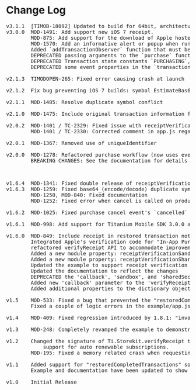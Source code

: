 # Change Log
<pre>
v3.1.1  [TIMOB-18092] Updated to build for 64bit, architectures updated in manifest          
v3.0.0  MOD-1491: Add support new iOS 7 receipt.
        MOD-875: Add support for the download of Apple hosted IAP.
        MOD-1570: Add an informative alert or popup when running on iOS7 simulator.
        Added `addTransactionObserver` function that must be called at app startup after event listeners are add.
        DEPRECATED passing arguments to the `purchase` function individually, pass them as a dictionary instead.
        DEPRECATED Transaction state constants `PURCHASING`, `PURCHASED`, `FAILED`, and `RESTORED` in favor of `TRANSACTION_STATE_PURCHASING`, `TRANSACTION_STATE_PURCHASED`, `TRANSACTION_STATE_FAILED`, and `TRANSACTION_STATE_RESTORED`.
        DEPRECATED some event properties in the `transactionState` event.

v2.1.3  TIMODOPEN-265: Fixed error causing crash at launch

v2.1.2	Fix bug preventing iOS 7 builds: symbol EstimateBas64DecodedDataSize not found for armv7.

v2.1.1  MOD-1485: Resolve duplicate symbol conflict 

v2.1.0  MOD-1475: Include original transaction information for restored transactions

v2.0.2  MOD-1401 / TC-2329: Fixed issue with receiptVerificationSandbox always being true if set
        MOD-1401 / TC-2330: Corrected comment in app.js regarding live vs. sandbox usage

v2.0.1  MOD-1367: Removed use of uniqueIdentifier

v2.0.0  MOD-1278: Refactored purchase workflow (now uses event) to handle case where purchases are completed after app has been pushed to the background.
        BREAKING CHANGES: See the documentation for details</p>

v1.6.4  MOD-1341: Fixed double release of receiptVerificationSharedSecret in module dealloc method
v1.6.3  MOD-1259: Fixed base64_(encode/decode) duplicate symbol error when running with certain other modules
        MOD-1250, MOD-840: Fixed documentation
        MOD-1252: Fixed error when cancel is called on product request 
	
v1.6.2  MOD-1025: Fixed purchase cancel event's `cancelled` property

v1.6.1	MOD-998: Add support for Titanium Mobile SDK 3.0.0 and higher.

v1.6.0  MOD-849: Include receipt in restored transaction notification
        Integrated Apple's verification code for "In-App Purchase Receipt Validation on iOS" and
        refactored verifyReceipt API to accommodate improvements.
        Added a new module property: receiptVerificationSandbox (used by the 'verifyReceipt' method)
        Added a new module property: receiptVerificationSharedSecret (used by the 'verifyReceipt' method)
        Updated the example to support receipt verification (new switch on the UI and new code on the callback method to call 'verifyReceipt' for each transaction)
        Updated the documentation to reflect the changes
        DEPRECATED the 'callback', 'sandbox', and 'sharedSecret' properties of the dictionary object passed to the 'verifyReceipt' method
        Added new 'callback' parameter to the 'verifyReceipt' method
        Added additional properties to the dictionary object returned for purchased and restored transactions for consistency and use in passing to 'verifyReceipt'

v1.5	MOD-533: Fixed a bug that prevented the "restoredCompletedTransactions" event from firing.
		Fixed a couple of logic errors in the example/app.js (namely, using identifier instead of productIdentifier when restoring transactions).

v1.4	MOD-409: Fixed regression introduced by 1.8.1: "invalid" will no longer be present when empty.

v1.3	MOD-248: Completely revamped the example to demonstrate how to setup and use the module.

v1.2	Changed the signature of Ti.Storekit.verifyReceipt to allow you to pass in a sharedSecret string, thus adding
			support for auto renewable subscriptions.
		MOD-195: Fixed a memory related crash when requesting products.

v1.1    Added support for "restoredCompletedTransactions" so that past purchases can be restored for the user.
        Example and documentation have been updated to show how to use this new method.

v1.0    Initial Release
